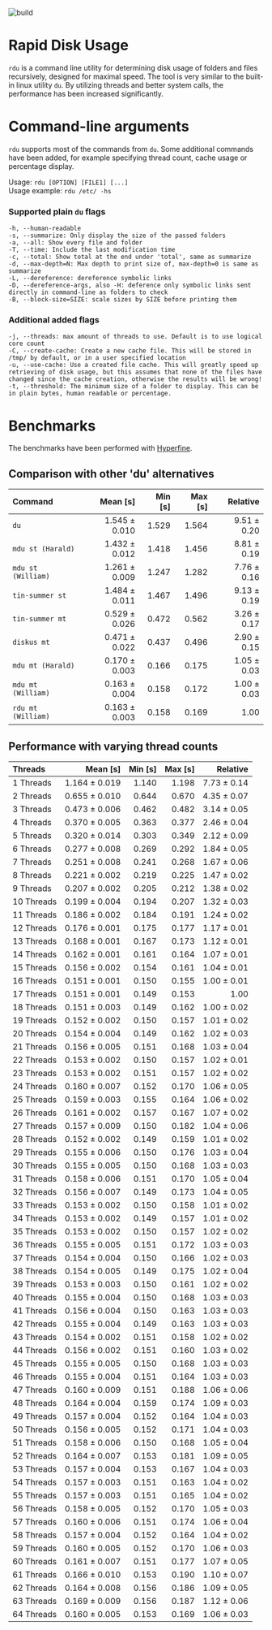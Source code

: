 ![build](https://github.com/wsandst/rdu/actions/workflows/ci.yml/badge.svg?branch=main)
# Rapid Disk Usage
`rdu` is a command line utility for determining disk usage of folders and files recursively, designed for maximal speed. 
The tool is very similar to the built-in linux utility `du`. By utilizing threads and better system calls, the performance has been increased significantly.

# Command-line arguments
`rdu` supports most of the commands from `du`. Some additional commands have been added, for example specifying thread count, cache usage or percentage display.

Usage: `rdu [OPTION] [FILE1] [...]`  
Usage example: `rdu /etc/ -hs`

### Supported plain `du` flags
    -h, --human-readable
    -s, --summarize: Only display the size of the passed folders
    -a, --all: Show every file and folder
    -T, --time: Include the last modification time
    -c, --total: Show total at the end under 'total', same as summarize
    -d, --max-depth=N: Max depth to print size of, max-depth=0 is same as summarize
    -L, --dereference: dereference symbolic links
    -D, --dereference-args, also -H: deference only symbolic links sent directly in command-line as folders to check
    -B, --block-size=SIZE: scale sizes by SIZE before printing them
    
### Additional added flags
    -j, --threads: max amount of threads to use. Default is to use logical core count
    -C, --create-cache: Create a new cache file. This will be stored in /tmp/ by default, or in a user specified location
    -u, --use-cache: Use a created file cache. This will greatly speed up retrieving of disk usage, but this assumes that none of the files have changed since the cache creation, otherwise the results will be wrong!
    -t, --threshold: The minimum size of a folder to display. This can be in plain bytes, human readable or percentage.

# Benchmarks
The benchmarks have been performed with [Hyperfine](https://github.com/sharkdp/hyperfine).

## Comparison with other 'du' alternatives
| Command | Mean [s] | Min [s] | Max [s] | Relative |
|:---|---:|---:|---:|---:|
| `du` | 1.545 ± 0.010 | 1.529 | 1.564 | 9.51 ± 0.20 |
| `mdu st (Harald)` | 1.432 ± 0.012 | 1.418 | 1.456 | 8.81 ± 0.19 |
| `mdu st (William)` | 1.261 ± 0.009 | 1.247 | 1.282 | 7.76 ± 0.16 |
| `tin-summer st` | 1.484 ± 0.011 | 1.467 | 1.496 | 9.13 ± 0.19 |
| `tin-summer mt` | 0.529 ± 0.026 | 0.472 | 0.562 | 3.26 ± 0.17 |
| `diskus mt` | 0.471 ± 0.022 | 0.437 | 0.496 | 2.90 ± 0.15 |
| `mdu mt (Harald)` | 0.170 ± 0.003 | 0.166 | 0.175 | 1.05 ± 0.03 |
| `mdu mt (William)` | 0.163 ± 0.004 | 0.158 | 0.172 | 1.00 ± 0.03 |
| `rdu mt (William)` | 0.163 ± 0.003 | 0.158 | 0.169 | 1.00 |


## Performance with varying thread counts
| Threads | Mean [s] | Min [s] | Max [s] | Relative |
|:---|---:|---:|---:|---:|
| 1 Threads | 1.164 ± 0.019 | 1.140 | 1.198 | 7.73 ± 0.14 |
| 2 Threads | 0.655 ± 0.010 | 0.644 | 0.670 | 4.35 ± 0.07 |
| 3 Threads | 0.473 ± 0.006 | 0.462 | 0.482 | 3.14 ± 0.05 |
| 4 Threads | 0.370 ± 0.005 | 0.363 | 0.377 | 2.46 ± 0.04 |
| 5 Threads | 0.320 ± 0.014 | 0.303 | 0.349 | 2.12 ± 0.09 |
| 6 Threads | 0.277 ± 0.008 | 0.269 | 0.292 | 1.84 ± 0.05 |
| 7 Threads | 0.251 ± 0.008 | 0.241 | 0.268 | 1.67 ± 0.06 |
| 8 Threads | 0.221 ± 0.002 | 0.219 | 0.225 | 1.47 ± 0.02 |
| 9 Threads | 0.207 ± 0.002 | 0.205 | 0.212 | 1.38 ± 0.02 |
| 10 Threads | 0.199 ± 0.004 | 0.194 | 0.207 | 1.32 ± 0.03 |
| 11 Threads | 0.186 ± 0.002 | 0.184 | 0.191 | 1.24 ± 0.02 |
| 12 Threads | 0.176 ± 0.001 | 0.175 | 0.177 | 1.17 ± 0.01 |
| 13 Threads | 0.168 ± 0.001 | 0.167 | 0.173 | 1.12 ± 0.01 |
| 14 Threads | 0.162 ± 0.001 | 0.161 | 0.164 | 1.07 ± 0.01 |
| 15 Threads | 0.156 ± 0.002 | 0.154 | 0.161 | 1.04 ± 0.01 |
| 16 Threads | 0.151 ± 0.001 | 0.150 | 0.155 | 1.00 ± 0.01 |
| 17 Threads | 0.151 ± 0.001 | 0.149 | 0.153 | 1.00 |
| 18 Threads | 0.151 ± 0.003 | 0.149 | 0.162 | 1.00 ± 0.02 |
| 19 Threads | 0.152 ± 0.002 | 0.150 | 0.157 | 1.01 ± 0.02 |
| 20 Threads | 0.154 ± 0.004 | 0.149 | 0.162 | 1.02 ± 0.03 |
| 21 Threads | 0.156 ± 0.005 | 0.151 | 0.168 | 1.03 ± 0.04 |
| 22 Threads | 0.153 ± 0.002 | 0.150 | 0.157 | 1.02 ± 0.01 |
| 23 Threads | 0.153 ± 0.002 | 0.151 | 0.157 | 1.02 ± 0.02 |
| 24 Threads | 0.160 ± 0.007 | 0.152 | 0.170 | 1.06 ± 0.05 |
| 25 Threads | 0.159 ± 0.003 | 0.155 | 0.164 | 1.06 ± 0.02 |
| 26 Threads | 0.161 ± 0.002 | 0.157 | 0.167 | 1.07 ± 0.02 |
| 27 Threads | 0.157 ± 0.009 | 0.150 | 0.182 | 1.04 ± 0.06 |
| 28 Threads | 0.152 ± 0.002 | 0.149 | 0.159 | 1.01 ± 0.02 |
| 29 Threads | 0.155 ± 0.006 | 0.150 | 0.176 | 1.03 ± 0.04 |
| 30 Threads | 0.155 ± 0.005 | 0.150 | 0.168 | 1.03 ± 0.03 |
| 31 Threads | 0.158 ± 0.006 | 0.151 | 0.170 | 1.05 ± 0.04 |
| 32 Threads | 0.156 ± 0.007 | 0.149 | 0.173 | 1.04 ± 0.05 |
| 33 Threads | 0.153 ± 0.002 | 0.150 | 0.158 | 1.01 ± 0.02 |
| 34 Threads | 0.153 ± 0.002 | 0.149 | 0.157 | 1.01 ± 0.02 |
| 35 Threads | 0.153 ± 0.002 | 0.150 | 0.157 | 1.02 ± 0.02 |
| 36 Threads | 0.155 ± 0.005 | 0.151 | 0.172 | 1.03 ± 0.03 |
| 37 Threads | 0.154 ± 0.004 | 0.150 | 0.166 | 1.02 ± 0.03 |
| 38 Threads | 0.154 ± 0.005 | 0.149 | 0.175 | 1.02 ± 0.04 |
| 39 Threads | 0.153 ± 0.003 | 0.150 | 0.161 | 1.02 ± 0.02 |
| 40 Threads | 0.155 ± 0.004 | 0.150 | 0.168 | 1.03 ± 0.03 |
| 41 Threads | 0.156 ± 0.004 | 0.150 | 0.163 | 1.03 ± 0.03 |
| 42 Threads | 0.155 ± 0.004 | 0.149 | 0.163 | 1.03 ± 0.03 |
| 43 Threads | 0.154 ± 0.002 | 0.151 | 0.158 | 1.02 ± 0.02 |
| 44 Threads | 0.156 ± 0.002 | 0.151 | 0.160 | 1.03 ± 0.02 |
| 45 Threads | 0.155 ± 0.005 | 0.150 | 0.168 | 1.03 ± 0.03 |
| 46 Threads | 0.155 ± 0.004 | 0.151 | 0.164 | 1.03 ± 0.03 |
| 47 Threads | 0.160 ± 0.009 | 0.151 | 0.188 | 1.06 ± 0.06 |
| 48 Threads | 0.164 ± 0.004 | 0.159 | 0.174 | 1.09 ± 0.03 |
| 49 Threads | 0.157 ± 0.004 | 0.152 | 0.164 | 1.04 ± 0.03 |
| 50 Threads | 0.156 ± 0.005 | 0.152 | 0.171 | 1.04 ± 0.03 |
| 51 Threads | 0.158 ± 0.006 | 0.150 | 0.168 | 1.05 ± 0.04 |
| 52 Threads | 0.164 ± 0.007 | 0.153 | 0.181 | 1.09 ± 0.05 |
| 53 Threads | 0.157 ± 0.004 | 0.153 | 0.167 | 1.04 ± 0.03 |
| 54 Threads | 0.157 ± 0.003 | 0.151 | 0.163 | 1.04 ± 0.02 |
| 55 Threads | 0.157 ± 0.003 | 0.151 | 0.165 | 1.04 ± 0.02 |
| 56 Threads | 0.158 ± 0.005 | 0.152 | 0.170 | 1.05 ± 0.03 |
| 57 Threads | 0.160 ± 0.006 | 0.151 | 0.174 | 1.06 ± 0.04 |
| 58 Threads | 0.157 ± 0.004 | 0.152 | 0.164 | 1.04 ± 0.02 |
| 59 Threads | 0.160 ± 0.005 | 0.152 | 0.170 | 1.06 ± 0.03 |
| 60 Threads | 0.161 ± 0.007 | 0.151 | 0.177 | 1.07 ± 0.05 |
| 61 Threads | 0.166 ± 0.010 | 0.153 | 0.190 | 1.10 ± 0.07 |
| 62 Threads | 0.164 ± 0.008 | 0.156 | 0.186 | 1.09 ± 0.05 |
| 63 Threads | 0.169 ± 0.009 | 0.156 | 0.187 | 1.12 ± 0.06 |
| 64 Threads | 0.160 ± 0.005 | 0.153 | 0.169 | 1.06 ± 0.03 |
